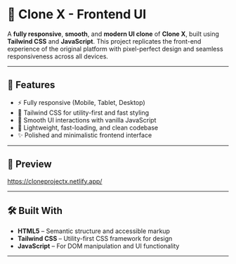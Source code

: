 # 🧬 Clone X - Frontend UI

A **fully responsive**, **smooth**, and **modern UI clone** of **Clone X**, built using **Tailwind CSS** and **JavaScript**. This project replicates the front-end experience of the original platform with pixel-perfect design and seamless responsiveness across all devices.

---

## 🚀 Features

- ⚡ Fully responsive (Mobile, Tablet, Desktop)
- 🎨 Tailwind CSS for utility-first and fast styling
- 🧭 Smooth UI interactions with vanilla JavaScript
- 🌙 Lightweight, fast-loading, and clean codebase
- ✨ Polished and minimalistic frontend interface

---

## 📸 Preview

https://cloneprojectx.netlify.app/

---

## 🛠️ Built With

- **HTML5** – Semantic structure and accessible markup
- **Tailwind CSS** – Utility-first CSS framework for design
- **JavaScript** – For DOM manipulation and UI functionality

---
